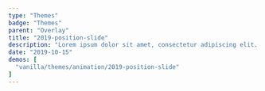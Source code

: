 ```yaml
---
type: "Themes"
badge: "Themes"
parent: "Overlay"
title: "2019-position-slide"
description: "Lorem ipsum dolor sit amet, consectetur adipiscing elit. Nunc tempus laoreet leo sit amet iaculis."
date: "2019-10-15"
demos: [
  "vanilla/themes/animation/2019-position-slide"
]
---
```

